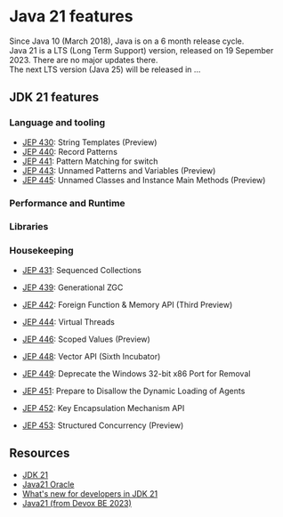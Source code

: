 # Java 21 features
Since Java 10 (March 2018), Java is on a 6 month release cycle. </br>
Java 21 is a LTS (Long Term Support) version, released on 19 Sepember 2023. There are no major updates there.</br>
The next LTS version (Java 25) will be released in ...

## JDK 21 features
### Language and tooling
* [JEP 430](https://openjdk.org/jeps/430): String Templates (Preview)
* [JEP 440](https://openjdk.org/jeps/440): Record Patterns
* [JEP 441](https://openjdk.org/jeps/441): Pattern Matching for switch
* [JEP 443](https://openjdk.org/jeps/443): Unnamed Patterns and Variables (Preview)
* [JEP 445](https://openjdk.org/jeps/445): Unnamed Classes and Instance Main Methods (Preview)
 
### Performance and Runtime

### Libraries
### Housekeeping


* [JEP 431](https://openjdk.org/jeps/431): Sequenced Collections
* [JEP 439](https://openjdk.org/jeps/439): Generational ZGC
* [JEP 442](https://openjdk.org/jeps/442): Foreign Function & Memory API (Third Preview)

* [JEP 444](https://openjdk.org/jeps/444): Virtual Threads

* [JEP 446](https://openjdk.org/jeps/446): Scoped Values (Preview)
* [JEP 448](https://openjdk.org/jeps/448): Vector API (Sixth Incubator)
* [JEP 449](https://openjdk.org/jeps/449): Deprecate the Windows 32-bit x86 Port for Removal
* [JEP 451](https://openjdk.org/jeps/451): Prepare to Disallow the Dynamic Loading of Agents
* [JEP 452](https://openjdk.org/jeps/452): Key Encapsulation Mechanism API
* [JEP 453](https://openjdk.org/jeps/453): Structured Concurrency (Preview)

## Resources
* [JDK 21](https://openjdk.org/projects/jdk/21/)
* [Java21 Oracle](https://www.oracle.com/nl/java/technologies/downloads/#java21)
* [What's new for developers in JDK 21 ](https://developers.redhat.com/articles/2023/09/21/whats-new-developers-jdk-21#)
* [Java21 (from Devox BE 2023)](https://www.youtube.com/watch?v=eXCx2hW_xNI&t=29s)


